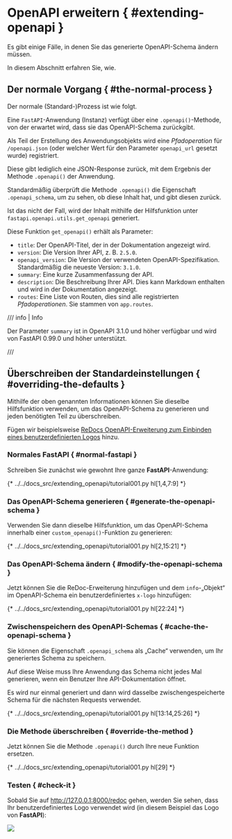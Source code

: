 # OpenAPI erweitern { #extending-openapi }

Es gibt einige Fälle, in denen Sie das generierte OpenAPI-Schema ändern müssen.

In diesem Abschnitt erfahren Sie, wie.

## Der normale Vorgang { #the-normal-process }

Der normale (Standard-)Prozess ist wie folgt.

Eine `FastAPI`-Anwendung (Instanz) verfügt über eine `.openapi()`-Methode, von der erwartet wird, dass sie das OpenAPI-Schema zurückgibt.

Als Teil der Erstellung des Anwendungsobjekts wird eine *Pfadoperation* für `/openapi.json` (oder welcher Wert für den Parameter `openapi_url` gesetzt wurde) registriert.

Diese gibt lediglich eine JSON-Response zurück, mit dem Ergebnis der Methode `.openapi()` der Anwendung.

Standardmäßig überprüft die Methode `.openapi()` die Eigenschaft `.openapi_schema`, um zu sehen, ob diese Inhalt hat, und gibt diesen zurück.

Ist das nicht der Fall, wird der Inhalt mithilfe der Hilfsfunktion unter `fastapi.openapi.utils.get_openapi` generiert.

Diese Funktion `get_openapi()` erhält als Parameter:

* `title`: Der OpenAPI-Titel, der in der Dokumentation angezeigt wird.
* `version`: Die Version Ihrer API, z. B. `2.5.0`.
* `openapi_version`: Die Version der verwendeten OpenAPI-Spezifikation. Standardmäßig die neueste Version: `3.1.0`.
* `summary`: Eine kurze Zusammenfassung der API.
* `description`: Die Beschreibung Ihrer API. Dies kann Markdown enthalten und wird in der Dokumentation angezeigt.
* `routes`: Eine Liste von Routen, dies sind alle registrierten *Pfadoperationen*. Sie stammen von `app.routes`.

/// info | Info

Der Parameter `summary` ist in OpenAPI 3.1.0 und höher verfügbar und wird von FastAPI 0.99.0 und höher unterstützt.

///

## Überschreiben der Standardeinstellungen { #overriding-the-defaults }

Mithilfe der oben genannten Informationen können Sie dieselbe Hilfsfunktion verwenden, um das OpenAPI-Schema zu generieren und jeden benötigten Teil zu überschreiben.

Fügen wir beispielsweise <a href="https://github.com/Rebilly/ReDoc/blob/master/docs/redoc-vendor-extensions.md#x-logo" class="external-link" target="_blank">ReDocs OpenAPI-Erweiterung zum Einbinden eines benutzerdefinierten Logos</a> hinzu.

### Normales **FastAPI** { #normal-fastapi }

Schreiben Sie zunächst wie gewohnt Ihre ganze **FastAPI**-Anwendung:

{* ../../docs_src/extending_openapi/tutorial001.py hl[1,4,7:9] *}

### Das OpenAPI-Schema generieren { #generate-the-openapi-schema }

Verwenden Sie dann dieselbe Hilfsfunktion, um das OpenAPI-Schema innerhalb einer `custom_openapi()`-Funktion zu generieren:

{* ../../docs_src/extending_openapi/tutorial001.py hl[2,15:21] *}

### Das OpenAPI-Schema ändern { #modify-the-openapi-schema }

Jetzt können Sie die ReDoc-Erweiterung hinzufügen und dem `info`-„Objekt“ im OpenAPI-Schema ein benutzerdefiniertes `x-logo` hinzufügen:

{* ../../docs_src/extending_openapi/tutorial001.py hl[22:24] *}

### Zwischenspeichern des OpenAPI-Schemas { #cache-the-openapi-schema }

Sie können die Eigenschaft `.openapi_schema` als „Cache“ verwenden, um Ihr generiertes Schema zu speichern.

Auf diese Weise muss Ihre Anwendung das Schema nicht jedes Mal generieren, wenn ein Benutzer Ihre API-Dokumentation öffnet.

Es wird nur einmal generiert und dann wird dasselbe zwischengespeicherte Schema für die nächsten Requests verwendet.

{* ../../docs_src/extending_openapi/tutorial001.py hl[13:14,25:26] *}

### Die Methode überschreiben { #override-the-method }

Jetzt können Sie die Methode `.openapi()` durch Ihre neue Funktion ersetzen.

{* ../../docs_src/extending_openapi/tutorial001.py hl[29] *}

### Testen { #check-it }

Sobald Sie auf <a href="http://127.0.0.1:8000/redoc" class="external-link" target="_blank">http://127.0.0.1:8000/redoc</a> gehen, werden Sie sehen, dass Ihr benutzerdefiniertes Logo verwendet wird (in diesem Beispiel das Logo von **FastAPI**):

<img src="/img/tutorial/extending-openapi/image01.png">

